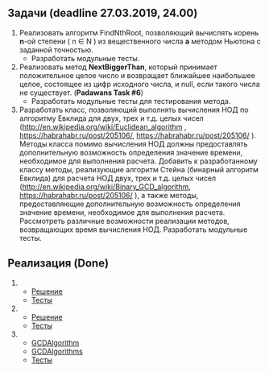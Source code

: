 ## Задачи (deadline 27.03.2019, 24.00)
1. Реализовать алгоритм FindNthRoot, позволяющий вычислять корень **n**-ой степени ( n ∈ N ) из вещественного числа **а** методом Ньютона с заданной точностью.
    - Разработать модульные тесты. 
2. Реализовать метод **NextBiggerThan**, который принимает положительное целое число и возвращает ближайшее наибольшее целое, состоящее из цифр исходного числа, и null, если такого числа не существует. (**Padawans Task #6**)
   - Разработать модульные тесты для тестирования метода. 
3. Разработать класс, позволяющий выполнять вычисления НОД по алгоритму Евклида для двух, трех и т.д. целых чисел
(http://en.wikipedia.org/wiki/Euclidean_algorithm , https://habrahabr.ru/post/205106/, https://habrahabr.ru/post/205106/ ). 
Методы класса помимо вычисления НОД должны предоставлять дополнительную возможность определения значение времени, 
необходимое для выполнения расчета. Добавить к разработанному классу методы, реализующие алгоритм Стейна (бинарный алгоритм Евклида) 
для расчета НОД двух, трех и т.д. целых чисел (http://en.wikipedia.org/wiki/Binary_GCD_algorithm, https://habrahabr.ru/post/205106/ ),
а также методы,  предоставляющие дополнительную возможность определения значение времени, необходимое для выполнения расчета.
Рассмотреть различные возможности реализации методов, возвращающих время вычисления НОД. Разработать модульные тесты.

## Реализация (Done)
1. - [Решение](https://github.com/arinkarus/NET1.S.2019.Chemrukova.03/blob/master/MathematicalOperations/MathOperations.cs)
   - [Тесты](https://github.com/arinkarus/NET1.S.2019.Chemrukova.03/blob/master/MathematicalOperations.Test/MathOperationsTests.cs)
2. - [Решение](https://github.com/arinkarus/NET1.S.2019.Chemrukova.03/blob/master/MathematicalOperations/NumberFinder.cs)
   - [Тесты](https://github.com/arinkarus/NET1.S.2019.Chemrukova.03/blob/master/MathematicalOperations.Test/NumberFinderTests.cs)
3. - [GCDAlgorithm](https://github.com/arinkarus/NET1.S.2019.Chemrukova.03/blob/master/MathematicalOperations/GCDAlgorithm.cs)
   - [GCDAlgorithms](https://github.com/arinkarus/NET1.S.2019.Chemrukova.03/blob/master/MathematicalOperations/GCDAlgorithms.cs)
   - [Тесты](https://github.com/arinkarus/NET1.S.2019.Chemrukova.03/blob/master/MathematicalOperations.Test/MathOperationsTests.cs)
